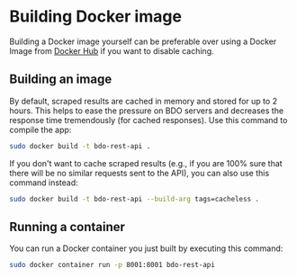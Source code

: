 # Building Docker image
Building a Docker image yourself can be preferable over using a Docker Image from [Docker Hub](https://hub.docker.com/r/man90/bdo-rest-api) if you want to disable caching.

## Building an image
By default, scraped results are cached in memory and stored for up to 2 hours. This helps to ease the pressure on BDO servers and decreases the response time tremendously (for cached responses). Use this command to compile the app:
```bash
sudo docker build -t bdo-rest-api .
```

If you don't want to cache scraped results (e.g., if you are 100% sure that there will be no similar requests sent to the API), you can also use this command instead:
```bash
sudo docker build -t bdo-rest-api --build-arg tags=cacheless .
```

## Running a container
You can run a Docker container you just built by executing this command:
```bash
sudo docker container run -p 8001:8001 bdo-rest-api
```
